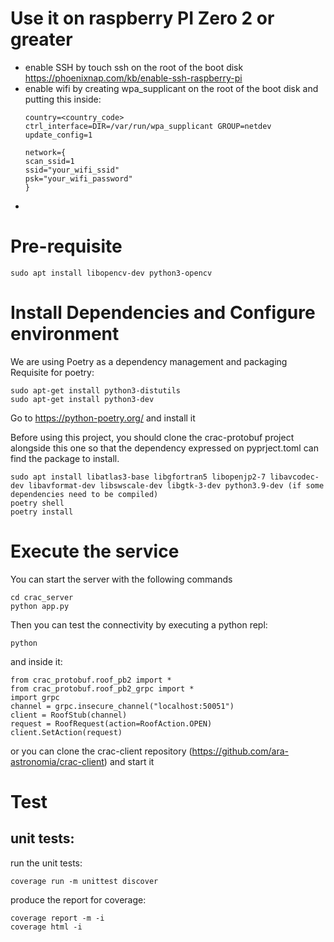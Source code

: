 # Use it on raspberry PI Zero 2 or greater
* enable SSH by touch ssh on the root of the boot disk https://phoenixnap.com/kb/enable-ssh-raspberry-pi
* enable wifi by creating wpa_supplicant on the root of the boot disk and putting this inside:
    ```
    country=<country_code>
    ctrl_interface=DIR=/var/run/wpa_supplicant GROUP=netdev
    update_config=1

    network={
    scan_ssid=1
    ssid="your_wifi_ssid"
    psk="your_wifi_password"
    }
    ```
* 


# Pre-requisite

```
sudo apt install libopencv-dev python3-opencv
```

# Install Dependencies and Configure environment

We are using Poetry as a dependency management and packaging
Requisite for poetry:

```
sudo apt-get install python3-distutils
sudo apt-get install python3-dev
```

Go to https://python-poetry.org/ and install it

Before using this project, you should clone the crac-protobuf project 
alongside this one so that the dependency expressed on pyprject.toml 
can find the package to install.

```
sudo apt install libatlas3-base libgfortran5 libopenjp2-7 libavcodec-dev libavformat-dev libswscale-dev libgtk-3-dev python3.9-dev (if some dependencies need to be compiled)
poetry shell
poetry install
```

# Execute the service

You can start the server with the following commands
```
cd crac_server
python app.py
```

Then you can test the connectivity by executing a python repl:

```
python
```

and inside it:

```
from crac_protobuf.roof_pb2 import *
from crac_protobuf.roof_pb2_grpc import *
import grpc
channel = grpc.insecure_channel("localhost:50051")
client = RoofStub(channel)
request = RoofRequest(action=RoofAction.OPEN)
client.SetAction(request)
```

or you can clone the crac-client repository (https://github.com/ara-astronomia/crac-client) and start it

# Test

## unit tests:

run the unit tests:

```
coverage run -m unittest discover
```

produce the report for coverage:

```
coverage report -m -i
coverage html -i
```